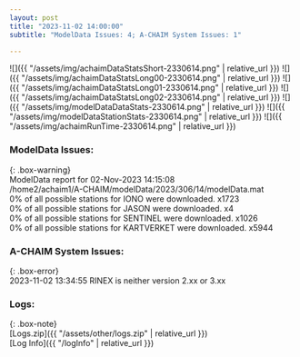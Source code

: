 ```yaml
---
layout: post
title: "2023-11-02 14:00:00"
subtitle: "ModelData Issues: 4; A-CHAIM System Issues: 1"

---
```


![]({{ "/assets/img/achaimDataStatsShort-2330614.png" | relative_url }})
![]({{ "/assets/img/achaimDataStatsLong00-2330614.png" | relative_url }})
![]({{ "/assets/img/achaimDataStatsLong01-2330614.png" | relative_url }})
![]({{ "/assets/img/achaimDataStatsLong02-2330614.png" | relative_url }})
![]({{ "/assets/img/modelDataDataStats-2330614.png" | relative_url }})
![]({{ "/assets/img/modelDataStationStats-2330614.png" | relative_url }})
![]({{ "/assets/img/achaimRunTime-2330614.png" | relative_url }})


### ModelData Issues:  
  
{: .box-warning}  
 ModelData report for 02-Nov-2023 14:15:08   
 /home2/achaim1/A-CHAIM/modelData/2023/306/14/modelData.mat   
 0% of all possible stations for IONO were downloaded. x1723   
 0% of all possible stations for JASON were downloaded. x4   
 0% of all possible stations for SENTINEL were downloaded. x1026   
 0% of all possible stations for KARTVERKET were downloaded. x5944   
  
### A-CHAIM System Issues:  
  
{: .box-error}  
2023-11-02 13:34:55 RINEX is neither version 2.xx or 3.xx  

### Logs:  
  
{: .box-note}  
[Logs.zip]({{ "/assets/other/logs.zip" | relative_url }})  
[Log Info]({{ "/logInfo" | relative_url }})  
